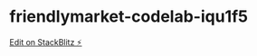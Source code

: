 # friendlymarket-codelab-iqu1f5

[Edit on StackBlitz ⚡️](https://stackblitz.com/edit/friendlymarket-codelab-iqu1f5)